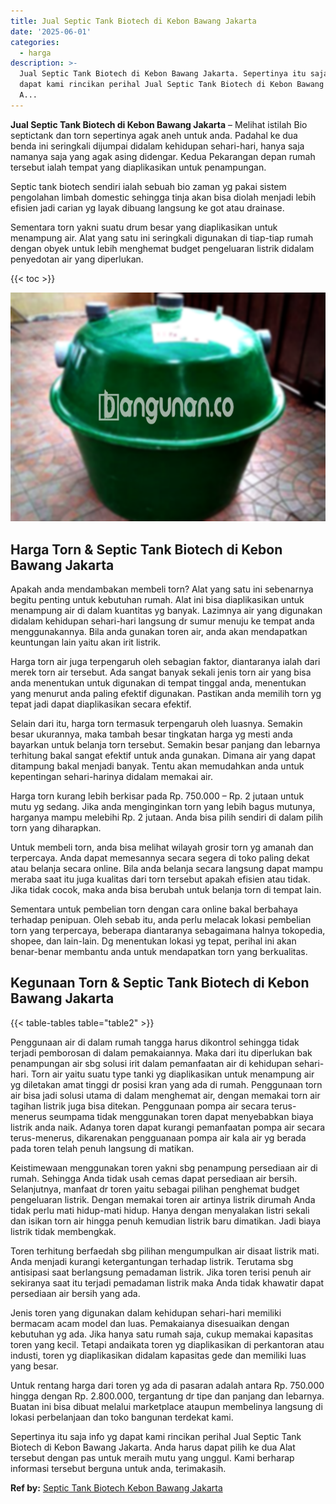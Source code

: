 ```yaml
---
title: Jual Septic Tank Biotech di Kebon Bawang Jakarta
date: '2025-06-01'
categories:
  - harga
description: >-
  Jual Septic Tank Biotech di Kebon Bawang Jakarta. Sepertinya itu saja info yg
  dapat kami rincikan perihal Jual Septic Tank Biotech di Kebon Bawang Jakarta.
  A...
---
```


**Jual Septic Tank Biotech di Kebon Bawang Jakarta** – Melihat istilah Bio septictank dan torn sepertinya agak aneh untuk anda. Padahal ke dua benda ini seringkali dijumpai didalam kehidupan sehari-hari, hanya saja namanya saja yang agak asing didengar. Kedua Pekarangan depan rumah tersebut ialah tempat yang diaplikasikan untuk penampungan.

Septic tank biotech sendiri ialah sebuah bio zaman yg pakai sistem pengolahan limbah domestic sehingga tinja akan bisa diolah menjadi lebih efisien jadi carian yg layak dibuang langsung ke got atau drainase.

Sementara torn yakni suatu drum besar yang diaplikasikan untuk menampung air. Alat yang satu ini seringkali digunakan di tiap-tiap rumah dengan obyek untuk lebih menghemat budget pengeluaran listrik didalam penyedotan air yang diperlukan.

{{< toc >}}

![Jual Septic Tank Biotech di Kebon Bawang Jakarta](/images/jual-bio-septictank-11.png)

## Harga Torn & Septic Tank Biotech di Kebon Bawang Jakarta

Apakah anda mendambakan membeli torn? Alat yang satu ini sebenarnya begitu penting untuk kebutuhan rumah. Alat ini bisa diaplikasikan untuk menampung air di dalam kuantitas yg banyak. Lazimnya air yang digunakan didalam kehidupan sehari-hari langsung dr sumur menuju ke tempat anda menggunakannya. Bila anda gunakan toren air, anda akan mendapatkan keuntungan lain yaitu akan irit listrik.

Harga torn air juga terpengaruh oleh sebagian faktor, diantaranya ialah dari merek torn air tersebut. Ada sangat banyak sekali jenis torn air yang bisa anda menentukan untuk digunakan di tempat tinggal anda, menentukan yang menurut anda paling efektif digunakan. Pastikan anda memilih torn yg tepat jadi dapat diaplikasikan secara efektif.

Selain dari itu, harga torn termasuk terpengaruh oleh luasnya. Semakin besar ukurannya, maka tambah besar tingkatan harga yg mesti anda bayarkan untuk belanja torn tersebut. Semakin besar panjang dan lebarnya terhitung bakal sangat efektif untuk anda gunakan. Dimana air yang dapat ditampung bakal menjadi banyak. Tentu akan memudahkan anda untuk kepentingan sehari-harinya didalam memakai air.

Harga torn kurang lebih berkisar pada Rp. 750.000 – Rp. 2 jutaan untuk mutu yg sedang. Jika anda menginginkan torn yang lebih bagus mutunya, harganya mampu melebihi Rp. 2 jutaan. Anda bisa pilih sendiri di dalam pilih torn yang diharapkan.

Untuk membeli torn, anda bisa melihat wilayah grosir torn yg amanah dan terpercaya. Anda dapat memesannya secara segera di toko paling dekat atau belanja secara online. Bila anda belanja secara langsung dapat mampu meraba saat itu juga kualitas dari torn tersebut apakah efisien atau tidak. Jika tidak cocok, maka anda bisa berubah untuk belanja torn di tempat lain.

Sementara untuk pembelian torn dengan cara online bakal berbahaya terhadap penipuan. Oleh sebab itu, anda perlu melacak lokasi pembelian torn yang terpercaya, beberapa diantaranya sebagaimana halnya tokopedia, shopee, dan lain-lain. Dg menentukan lokasi yg tepat, perihal ini akan benar-benar membantu anda untuk mendapatkan torn yang berkualitas.

## Kegunaan Torn & Septic Tank Biotech di Kebon Bawang Jakarta

{{< table-tables table="table2" >}}

Penggunaan air di dalam rumah tangga harus dikontrol sehingga tidak terjadi pemborosan di dalam pemakaiannya. Maka dari itu diperlukan bak penampungan air sbg solusi irit dalam pemanfaatan air di kehidupan sehari-hari. Torn air yaitu suatu type tanki yg diaplikasikan untuk menampung air yg diletakan amat tinggi dr posisi kran yang ada di rumah. Penggunaan torn air bisa jadi solusi utama di dalam menghemat air, dengan memakai torn air tagihan listrik juga bisa ditekan. Penggunaan pompa air secara terus-menerus seumpama tidak menggunakan toren dapat menyebabkan biaya listrik anda naik. Adanya toren dapat kurangi pemanfaatan pompa air secara terus-menerus, dikarenakan pengguanaan pompa air kala air yg berada pada toren telah penuh langsung di matikan.

Keistimewaan menggunakan toren yakni sbg penampung persediaan air di rumah. Sehingga Anda tidak usah cemas dapat persediaan air bersih. Selanjutnya, manfaat dr toren yaitu sebagai pilihan penghemat budget pengeluaran listrik. Dengan memakai toren air artinya listrik dirumah Anda tidak perlu mati hidup-mati hidup. Hanya dengan menyalakan listri sekali dan isikan torn air hingga penuh kemudian listrik baru dimatikan. Jadi biaya listrik tidak membengkak.

Toren terhitung berfaedah sbg pilihan mengumpulkan air disaat listrik mati. Anda menjadi kurangi ketergantungan terhadap listrik. Terutama sbg antisipasi saat berlangsung pemadaman listrik. Jika toren terisi penuh air sekiranya saat itu terjadi pemadaman listrik maka Anda tidak khawatir dapat persediaan air bersih yang ada.

Jenis toren yang digunakan dalam kehidupan sehari-hari memiliki bermacam acam model dan luas. Pemakaianya disesuaikan dengan kebutuhan yg ada. Jika hanya satu rumah saja, cukup memakai kapasitas toren yang kecil. Tetapi andaikata toren yg diaplikasikan di perkantoran atau industi, toren yg diaplikasikan didalam kapasitas gede dan memiliki luas yang besar.

Untuk rentang harga dari toren yg ada di pasaran adalah antara Rp. 750.000 hingga dengan Rp. 2.800.000, tergantung dr tipe dan panjang dan lebarnya. Buatan ini bisa dibuat melalui marketplace ataupun membelinya langsung di lokasi perbelanjaan dan toko bangunan terdekat kami.

Sepertinya itu saja info yg dapat kami rincikan perihal Jual Septic Tank Biotech di Kebon Bawang Jakarta. Anda harus dapat pilih ke dua Alat tersebut dengan pas untuk meraih mutu yang unggul. Kami berharap informasi tersebut berguna untuk anda, terimakasih.

**Ref by:** [Septic Tank Biotech Kebon Bawang Jakarta](https://id.wikipedia.org/wiki/Septic)
